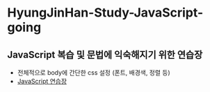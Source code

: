 # HyungJinHan-Study-JavaScript-going
## JavaScript 복습 및 문법에 익숙해지기 위한 연습장
- 전체적으로 body에 간단한 css 설정 (폰트, 배경색, 정렬 등)
- [JavaScript 연습장](https://hyungjinhan.github.io/Study-JavaScript-going/JavaScript/index.html)
